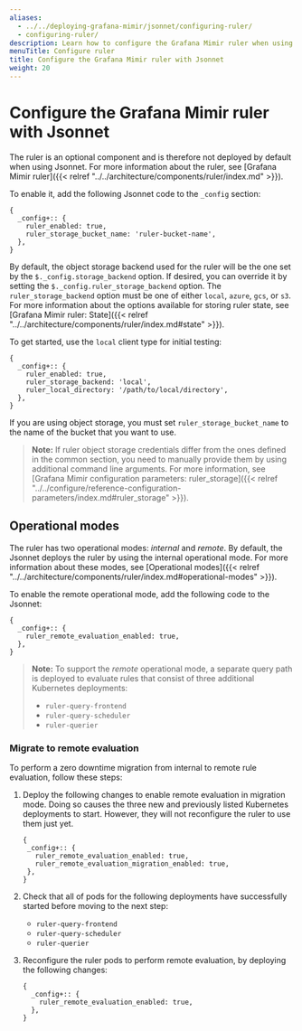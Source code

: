 ```yaml
---
aliases:
  - ../../deploying-grafana-mimir/jsonnet/configuring-ruler/
  - configuring-ruler/
description: Learn how to configure the Grafana Mimir ruler when using Jsonnet.
menuTitle: Configure ruler
title: Configure the Grafana Mimir ruler with Jsonnet
weight: 20
---
```


# Configure the Grafana Mimir ruler with Jsonnet

The ruler is an optional component and is therefore not deployed by default when using Jsonnet.
For more information about the ruler, see [Grafana Mimir ruler]({{< relref "../../architecture/components/ruler/index.md" >}}).

To enable it, add the following Jsonnet code to the `_config` section:

```jsonnet
{
  _config+:: {
    ruler_enabled: true,
    ruler_storage_bucket_name: 'ruler-bucket-name',
  },
}
```

By default, the object storage backend used for the ruler will be the one set by the `$._config.storage_backend` option.
If desired, you can override it by setting the `$._config.ruler_storage_backend` option.
The `ruler_storage_backend` option must be one of either `local`, `azure`, `gcs`, or `s3`.
For more information about the options available for storing ruler state, see [Grafana Mimir ruler: State]({{< relref "../../architecture/components/ruler/index.md#state" >}}).

To get started, use the `local` client type for initial testing:

```jsonnet
{
  _config+:: {
    ruler_enabled: true,
    ruler_storage_backend: 'local',
    ruler_local_directory: '/path/to/local/directory',
  },
}
```

If you are using object storage, you must set `ruler_storage_bucket_name` to the name of the bucket that you want to use.

> **Note:** If ruler object storage credentials differ from the ones defined in the common section, you need to manually provide them by using additional command line arguments.
> For more information, see [Grafana Mimir configuration parameters: ruler_storage]({{< relref "../../configure/reference-configuration-parameters/index.md#ruler_storage" >}}).

## Operational modes

The ruler has two operational modes: _internal_ and _remote_. By default, the Jsonnet deploys the ruler by using the internal operational mode.
For more information about these modes, see [Operational modes]({{< relref "../../architecture/components/ruler/index.md#operational-modes" >}}).

To enable the remote operational mode, add the following code to the Jsonnet:

```jsonnet
{
  _config+:: {
    ruler_remote_evaluation_enabled: true,
  },
}
```

> **Note:** To support the _remote_ operational mode, a separate query path is deployed to evaluate rules that consist of three additional Kubernetes deployments:
>
> - `ruler-query-frontend`
> - `ruler-query-scheduler`
> - `ruler-querier`

### Migrate to remote evaluation

To perform a zero downtime migration from internal to remote rule evaluation, follow these steps:

1. Deploy the following changes to enable remote evaluation in migration mode.
   Doing so causes the three new and previously listed Kubernetes deployments to start. However, they will not reconfigure the ruler to use them just yet.

   ```jsonnet
   {
    _config+:: {
      ruler_remote_evaluation_enabled: true,
      ruler_remote_evaluation_migration_enabled: true,
    },
   }
   ```

1. Check that all of pods for the following deployments have successfully started before moving to the next step:

   - `ruler-query-frontend`
   - `ruler-query-scheduler`
   - `ruler-querier`

1. Reconfigure the ruler pods to perform remote evaluation, by deploying the following changes:

   ```jsonnet
   {
     _config+:: {
       ruler_remote_evaluation_enabled: true,
     },
   }
   ```
